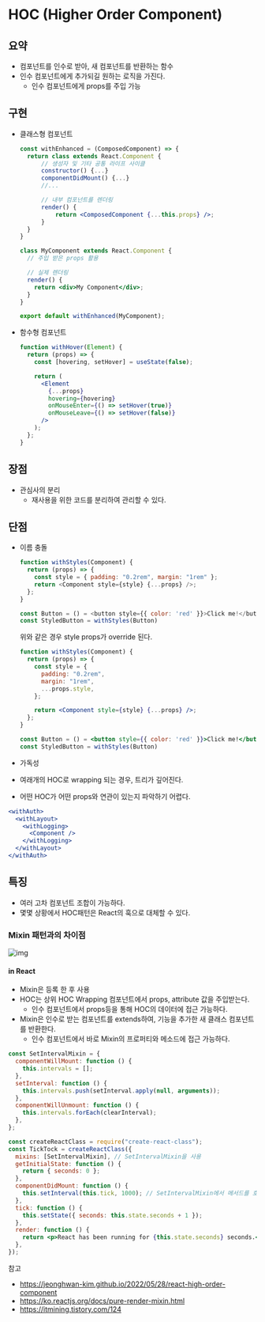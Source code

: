 # HOC (Higher Order Component)

## 요약

- 컴포넌트를 인수로 받아, 새 컴포넌트를 반환하는 함수
- 인수 컴포넌트에게 추가되길 원하는 로직을 가진다.
  - 인수 컴포넌트에게 props를 주입 가능

## 구현

- 클래스형 컴포넌트

  ```jsx
  const withEnhanced = (ComposedComponent) => {
    return class extends React.Component {
        // 생성자 및 기타 공통 라이프 사이클
        constructor() {...}
        componentDidMount() {...}
        //...

        // 내부 컴포넌트를 렌더링
        render() {
            return <ComposedComponent {...this.props} />;
        }
    }
  }

  class MyComponent extends React.Component {
    // 주입 받은 props 활용

    // 실제 렌더링
    render() {
      return <div>My Component</div>;
    }
  }

  export default withEnhanced(MyComponent);
  ```

- 함수형 컴포넌트

  ```jsx
  function withHover(Element) {
    return (props) => {
      const [hovering, setHover] = useState(false);

      return (
        <Element
          {...props}
          hovering={hovering}
          onMouseEnter={() => setHover(true)}
          onMouseLeave={() => setHover(false)}
        />
      );
    };
  }
  ```

## 장점

- 관심사의 분리
  - 재사용을 위한 코드를 분리하여 관리할 수 있다.

## 단점

- 이름 충돌

  ```js
  function withStyles(Component) {
    return (props) => {
      const style = { padding: "0.2rem", margin: "1rem" };
      return <Component style={style} {...props} />;
    };
  }

  const Button = () = <button style={{ color: 'red' }}>Click me!</button>
  const StyledButton = withStyles(Button)
  ```

  위와 같은 경우 style props가 override 된다.

  ```jsx
  function withStyles(Component) {
    return (props) => {
      const style = {
        padding: "0.2rem",
        margin: "1rem",
        ...props.style,
      };

      return <Component style={style} {...props} />;
    };
  }

  const Button = () = <button style={{ color: 'red' }}>Click me!</button>
  const StyledButton = withStyles(Button)
  ```

- 가독성
- 여래개의 HOC로 wrapping 되는 경우, 트리가 깊어진다.
- 어떤 HOC가 어떤 props와 연관이 있는지 파악하기 어렵다.

```jsx
<withAuth>
  <withLayout>
    <withLogging>
      <Component />
    </withLogging>
  </withLayout>
</withAuth>
```

## 특징

- 여러 고차 컴포넌트 조합이 가능하다.
- 몇몇 상황에서 HOC패턴은 React의 훅으로 대체할 수 있다.

### Mixin 패턴과의 차이점

![img](https://img1.daumcdn.net/thumb/R1280x0/?scode=mtistory2&fname=https%3A%2F%2Fblog.kakaocdn.net%2Fdn%2FbrGWlQ%2Fbtro7hc88ls%2FK9uMm5XSMFHxQgTsjfX8GK%2Fimg.png)

#### in React

- Mixin은 등록 한 후 사용
- HOC는 상위 HOC Wrapping 컴포넌트에서 props, attribute 값을 주입받는다.
  - 인수 컴포넌트에서 props등을 통해 HOC의 데이터에 접근 가능하다.
- Mixin은 인수로 받는 컴포넌트를 extends하여, 기능을 추가한 새 클래스 컴포넌트를 반환한다.
  - 인수 컴포넌트에서 바로 Mixin의 프로퍼티와 메소드에 접근 가능하다.

```jsx
const SetIntervalMixin = {
  componentWillMount: function () {
    this.intervals = [];
  },
  setInterval: function () {
    this.intervals.push(setInterval.apply(null, arguments));
  },
  componentWillUnmount: function () {
    this.intervals.forEach(clearInterval);
  },
};

const createReactClass = require("create-react-class");
const TickTock = createReactClass({
  mixins: [SetIntervalMixin], // SetIntervalMixin을 사용
  getInitialState: function () {
    return { seconds: 0 };
  },
  componentDidMount: function () {
    this.setInterval(this.tick, 1000); // SetIntervalMixin에서 메서드를 호출
  },
  tick: function () {
    this.setState({ seconds: this.state.seconds + 1 });
  },
  render: function () {
    return <p>React has been running for {this.state.seconds} seconds.</p>;
  },
});
```

참고

- https://jeonghwan-kim.github.io/2022/05/28/react-high-order-component
- https://ko.reactjs.org/docs/pure-render-mixin.html
- https://itmining.tistory.com/124
